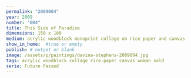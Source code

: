 ```yaml
---
permalink: "2009004"
year: 2009
number: "004"
title: This Side of Paradise
dimensions: 150 x 100
medium: acrylic woodblock monoprint collage on rice paper and canvas
show_in_home:  #true or empty
publish: # notyet or blank
image: /assets/p/paintings/davina-stephens-2009004.jpg
tags: acrylic woodblock collage rice-paper canvas woman sold
serie: Future Passed
---
```

